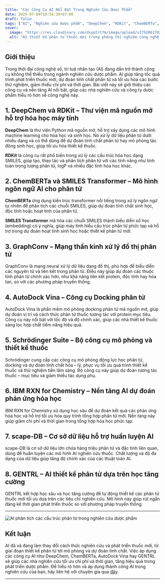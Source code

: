 ```yaml
---
title: "Các Công Cụ AI Nổi Bật Trong Nghiên Cứu Dược Phẩm"
date: 2025-07-09T18:54:39+07:00
draft: false
tags: ["AI", "Nghiên cứu dược phẩm", "DeepChem", "RDKit", "ChemBERTa", "GraphConv", "AutoDock Vina", "Schrödinger", "IBM RXN", "GENTRL"]
cover:
  image: "https://res.cloudinary.com/dxyptrt7m/image/upload/v1752061702/pzyap2w306huzmtzyair.jpg"
  alt: "AI thiết kế phân tử thuốc mới trong phòng thí nghiệm công nghệ cao"
---
```


## Giới thiệu

Trong thời đại công nghệ số, trí tuệ nhân tạo (AI) đang dần trở thành công cụ không thể thiếu trong ngành nghiên cứu dược phẩm. AI giúp tăng tốc quá trình phát triển thuốc mới, dự đoán tính chất phân tử và tối ưu hóa các bước thử nghiệm, giảm thiểu chi phí và thời gian. Bài viết này sẽ giới thiệu các công cụ và nền tảng AI nổi bật, giúp các nhà nghiên cứu và công ty dược phẩm hiểu rõ hơn về công nghệ này.

## 1. DeepChem và RDKit – Thư viện mã nguồn mở hỗ trợ hóa học máy tính  

**DeepChem** là thư viện Python mã nguồn mở, hỗ trợ xây dựng các mô hình machine learning cho hóa học và sinh học. Nó xử lý dữ liệu phân tử dưới nhiều dạng và có thể dùng để dự đoán tính chất phân tử hay mô phỏng tác động sinh học, giúp tối ưu hóa thiết kế thuốc.

**RDKit** là công cụ rất phổ biến trong xử lý các cấu trúc hóa học dạng SMILES, giúp tạo, thao tác và phân tích phân tử với các tính năng như tính toán trọng lượng phân tử, logP và nhiều đặc tính hóa học khác.

## 2. ChemBERTa và SMILES Transformer – Mô hình ngôn ngữ AI cho phân tử  

**ChemBERTa** ứng dụng kiến trúc transformer nổi tiếng trong xử lý ngôn ngữ tự nhiên để phân tích các chuỗi SMILES, giúp dự đoán tính chất sinh học, độc tính hoặc hoạt tính của phân tử.

**SMILES Transformer** mã hóa các chuỗi SMILES thành biểu diễn số học (embedding) có ý nghĩa, giúp máy tính hiểu cấu trúc phân tử phức tạp và hỗ trợ trong dự đoán hoạt tính sinh học hoặc thiết kế phân tử mới.

## 3. GraphConv – Mạng thần kinh xử lý đồ thị phân tử  

GraphConv là mạng neural xử lý dữ liệu dạng đồ thị, phù hợp để biểu diễn các nguyên tử và liên kết trong phân tử. Điều này giúp dự đoán các thuộc tính phân tử chính xác hơn, như khả năng liên kết protein, độc tính hay hòa tan, so với các phương pháp truyền thống.

## 4. AutoDock Vina – Công cụ Docking phân tử  

AutoDock Vina là phần mềm mô phỏng docking phân tử mã nguồn mở, giúp dự đoán vị trí và cách thức phân tử thuốc tương tác với protein mục tiêu. Công cụ này nổi bật với tốc độ và độ chính xác, giúp các nhà thiết kế thuốc sàng lọc hợp chất tiềm năng hiệu quả.

## 5. Schrödinger Suite – Bộ công cụ mô phỏng và thiết kế thuốc  

Schrödinger cung cấp các công cụ mô phỏng động lực học phân tử, docking và dự đoán tính chất hóa – lý, phục vụ tối ưu quá trình thiết kế thuốc và thử nghiệm tiền lâm sàng. Bộ công cụ này giúp dự đoán tương tác thuốc – mục tiêu và giảm thiểu tác dụng phụ.

## 6. IBM RXN for Chemistry – Nền tảng AI dự đoán phản ứng hóa học  

IBM RXN for Chemistry sử dụng học sâu để dự đoán kết quả các phản ứng hóa học và hỗ trợ tối ưu hóa quy trình tổng hợp phân tử mới. Nền tảng này giúp giảm chi phí và thời gian trong tổng hợp hóa học phức tạp.

## 7. scape-DB – Cơ sở dữ liệu hỗ trợ huấn luyện AI  

scape-DB là cơ sở dữ liệu lớn chứa hàng triệu phân tử và đặc tính liên quan, dùng để huấn luyện các mô hình AI nghiên cứu thuốc. Chất lượng và độ đa dạng của dữ liệu giúp tăng độ chính xác của các thuật toán AI.

## 8. GENTRL – AI thiết kế phân tử dựa trên học tăng cường  

GENTRL kết hợp học sâu và học tăng cường để tự động thiết kế các phân tử thuốc mới tối ưu dựa trên các tiêu chí nghiên cứu. Mô hình này giúp rút ngắn đáng kể thời gian phát triển thuốc so với phương pháp truyền thống.

---

![AI phân tích các cấu trúc phân tử trong nghiên cứu dược phẩm](https://res.cloudinary.com/dxyptrt7m/image/upload/v1752061626/ohxdxh1wbf2ojobuxysh.jpg)

## Kết luận

AI đã và đang làm thay đổi cách thức nghiên cứu và phát triển thuốc mới, từ giai đoạn thiết kế phân tử tới mô phỏng và dự đoán tính chất. Việc áp dụng các công cụ AI như DeepChem, ChemBERTa, AutoDock Vina hay GENTRL sẽ giúp các nhà nghiên cứu tối ưu chi phí và thời gian, tăng hiệu quả trong phát triển dược phẩm. Để hiểu rõ hơn và áp dụng thành công AI trong nghiên cứu của bạn, hãy liên hệ với chuyên gia qua [đây](https://kalimawiki-vn.vercel.app/contact/).

---
